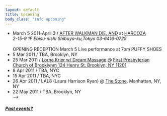 ```yaml
---
layout: default
title: Upcoming 
body_class: "info upcoming"
---
```

<ul class="classed root">

  <li class="screening">March 5 2011-April 3 / <a href="http://www.smallwavehi.com/">AFTER WALKMAN DIE, AND</a>
    at
    <a href="http://www.harcoza.com/">HARCOZA</a>
    <address>
    2-15-9 1F Ebisu-nishi Shibuya-ku,Tokyo
    03-6416-0725
    </address>
    <br>
    OPENING RECEPTION
    March 5
    Live performance at 7pm
    PUFFY SHOES
  </li>
  <li class="music">5 Mar 2011 / TBA, Brooklyn, NY</li>
  <li class="video">25 Mar 2011 / <a href="http://www.lornakrier.com/" class="more">Lorna Krier w/ Dream Massage</a> @ <a href="http://musicatfirstsite.com/">First Presbyterian Church of Brooklynm 124 Henry St.  Brooklyn, NY 11201</a></li>
  <li class="music">8 Apr 2011 / TBA, NYC</li> 
  <li class="music">15 Apr 2011 / TBA, NYC</li> 
  <li class="video">26 Apr 2011 / LAL8 (Laura Harrison Ryan) @ <a href="http://thestonenyc.com/">The Stone</a>, Manhattan, NY, NY </li>
  <li class="music&video">22 May 2011 / TBA, Brooklyn, NY</li> -->
</ul>
<h5><a href="chronology.html">Past events?</a></h5>
